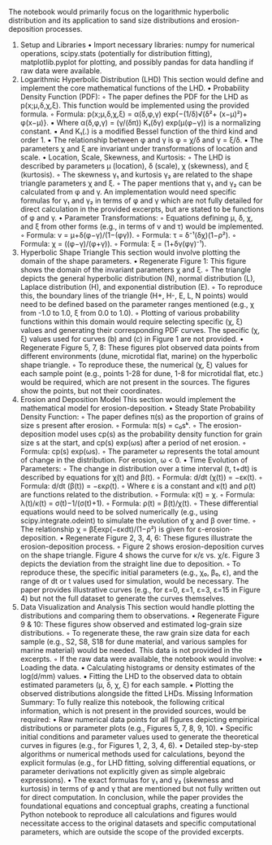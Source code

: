 The notebook would primarily focus on the logarithmic hyperbolic distribution and its application to sand size distributions and erosion-deposition processes.
1. Setup and Libraries
• Import necessary libraries: numpy for numerical operations, scipy.stats (potentially for distribution fitting), matplotlib.pyplot for plotting, and possibly pandas for data handling if raw data were available.
2. Logarithmic Hyperbolic Distribution (LHD)
This section would define and implement the core mathematical functions of the LHD.
• Probability Density Function (PDF):
    ◦ The paper defines the PDF for the LHD as p(x;μ,δ,χ,ξ). This function would be implemented using the provided formula.
    ◦ Formula: p(x;μ,δ,χ,ξ) = α(δ,φ,γ) exp{−(1/δ)√(δ²+ (x−μ)²)+ φ(x−μ)}.
        ▪ Where α(δ,φ,γ) = (γ/(δπ)) K₁(δγ) exp(μ(φ−γ)) is a normalizing constant.
        ▪ And K₁(.) is a modified Bessel function of the third kind and order 1.
        ▪ The relationship between φ and γ is φ = χ/δ and γ = ξ/δ.
        ▪ The parameters χ and ξ are invariant under transformations of location and scale.
• Location, Scale, Skewness, and Kurtosis:
    ◦ The LHD is described by parameters μ (location), δ (scale), χ (skewness), and ξ (kurtosis).
    ◦ The skewness γ₁ and kurtosis γ₂ are related to the shape triangle parameters χ and ξ.
    ◦ The paper mentions that γ₁ and γ₂ can be calculated from φ and γ. An implementation would need specific formulas for γ₁ and γ₂ in terms of φ and γ which are not fully detailed for direct calculation in the provided excerpts, but are stated to be functions of φ and γ.
• Parameter Transformations:
    ◦ Equations defining μ, δ, χ, and ξ from other forms (e.g., in terms of v and τ) would be implemented.
    ◦ Formula: v = μ+δ(φ−γ)/(1−(φγ)).
    ◦ Formula: τ = δ⁻¹(δχ)(1−ρ²).
    ◦ Formula: χ = ((φ−γ)/(φ+γ)).
    ◦ Formula: ξ = (1+δγ(φγ)⁻¹).
3. Hyperbolic Shape Triangle
This section would involve plotting the domain of the shape parameters.
• Regenerate Figure 1: This figure shows the domain of the invariant parameters χ and ξ.
    ◦ The triangle depicts the general hyperbolic distribution (N), normal distribution (L), Laplace distribution (H), and exponential distribution (E).
    ◦ To reproduce this, the boundary lines of the triangle (H+, H-, E, L, N points) would need to be defined based on the parameter ranges mentioned (e.g., χ from -1.0 to 1.0, ξ from 0.0 to 1.0).
    ◦ Plotting of various probability functions within this domain would require selecting specific (χ, ξ) values and generating their corresponding PDF curves. The specific (χ, ξ) values used for curves (b) and (c) in Figure 1 are not provided.
• Regenerate Figure 5, 7, 8: These figures plot observed data points from different environments (dune, microtidal flat, marine) on the hyperbolic shape triangle.
    ◦ To reproduce these, the numerical (χ, ξ) values for each sample point (e.g., points 1-28 for dune, 1-8 for microtidal flat, etc.) would be required, which are not present in the sources. The figures show the points, but not their coordinates.
4. Erosion and Deposition Model
This section would implement the mathematical model for erosion-deposition.
• Steady State Probability Density Function:
    ◦ The paper defines π(s) as the proportion of grains of size s present after erosion.
    ◦ Formula: π(s) = c₀sᵏ.
    ◦ The erosion-deposition model uses cp(s) as the probability density function for grain size s at the start, and cp(s) exp(ωs) after a period of net erosion.
    ◦ Formula: cp(s) exp(ωs).
    ◦ The parameter ω represents the total amount of change in the distribution. For erosion, ω < 0.
• Time Evolution of Parameters:
    ◦ The change in distribution over a time interval (t, t+dt) is described by equations for χ(t) and β(t).
    ◦ Formula: d/dt (χ(t)) = −εκ(t).
    ◦ Formula: d/dt (β(t)) = −εκρ(t).
    ◦ Where ε is a constant and κ(t) and ρ(t) are functions related to the distribution.
    ◦ Formula: κ(t) = χ.
    ◦ Formula: λ(t)/κ(t) = σ(t)−1/(σ(t)+1).
    ◦ Formula: ρ(t) = β(t)/χ(t).
    ◦ These differential equations would need to be solved numerically (e.g., using scipy.integrate.odeint) to simulate the evolution of χ and β over time.
    ◦ The relationship χ = βξexp(−εκdt)/(1−ρ²) is given for ε-erosion-deposition.
• Regenerate Figure 2, 3, 4, 6: These figures illustrate the erosion-deposition process.
    ◦ Figure 2 shows erosion-deposition curves on the shape triangle. Figure 4 shows the curve for κ/ε vs. χ/ε. Figure 3 depicts the deviation from the straight line due to deposition.
    ◦ To reproduce these, the specific initial parameters (e.g., χ₀, β₀, ε), and the range of dt or t values used for simulation, would be necessary. The paper provides illustrative curves (e.g., for ε=0, ε=1, ε=3, ε=15 in Figure 4) but not the full dataset to generate the curves themselves.
5. Data Visualization and Analysis
This section would handle plotting the distributions and comparing them to observations.
• Regenerate Figure 9 & 10: These figures show observed and estimated log-grain size distributions.
    ◦ To regenerate these, the raw grain size data for each sample (e.g., S2, S8, S18 for dune material, and various samples for marine material) would be needed. This data is not provided in the excerpts.
    ◦ If the raw data were available, the notebook would involve:
        ▪ Loading the data.
        ▪ Calculating histograms or density estimates of the log(d/mm) values.
        ▪ Fitting the LHD to the observed data to obtain estimated parameters (μ, δ, χ, ξ) for each sample.
        ▪ Plotting the observed distributions alongside the fitted LHDs.
Missing Information Summary:
To fully realize this notebook, the following critical information, which is not present in the provided sources, would be required:
• Raw numerical data points for all figures depicting empirical distributions or parameter plots (e.g., Figures 5, 7, 8, 9, 10).
• Specific initial conditions and parameter values used to generate the theoretical curves in figures (e.g., for Figures 1, 2, 3, 4, 6).
• Detailed step-by-step algorithms or numerical methods used for calculations, beyond the explicit formulas (e.g., for LHD fitting, solving differential equations, or parameter derivations not explicitly given as simple algebraic expressions).
• The exact formulas for γ₁ and γ₂ (skewness and kurtosis) in terms of φ and γ that are mentioned but not fully written out for direct computation.
In conclusion, while the paper provides the foundational equations and conceptual graphs, creating a functional Python notebook to reproduce all calculations and figures would necessitate access to the original datasets and specific computational parameters, which are outside the scope of the provided excerpts.